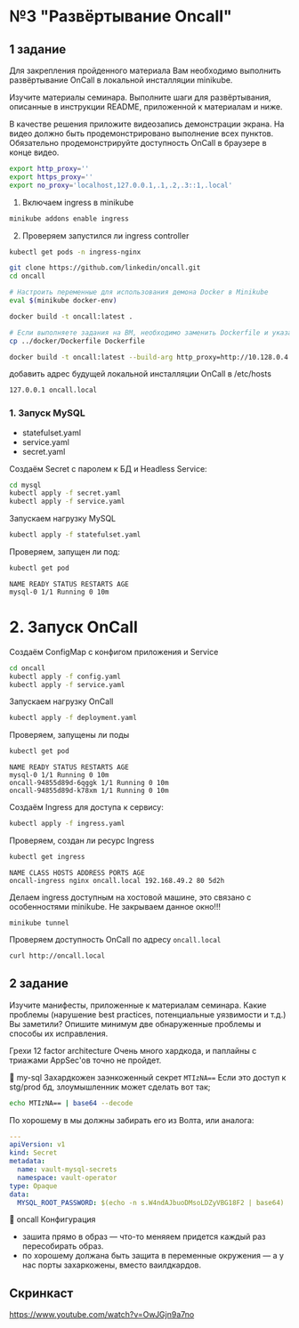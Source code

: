 # №3 "Развёртывание Oncall"
## 1 задание
Для закрепления пройденного материала Вам необходимо выполнить развёртывание OnCall в локальной инсталляции minikube.

Изучите материалы семинара. Выполните шаги для развёртывания, описанные в инструкции README, приложенной к материалам и ниже.

В качестве решения приложите видеозапись демонстрации экрана. На видео должно быть продемонстрировано выполнение всех пунктов. Обязательно продемонстрируйте доступность OnCall в браузере в конце видео.

```sh
export http_proxy=''
export https_proxy=''
export no_proxy='localhost,127.0.0.1,.1,.2,.3::1,.local'
```

1. Включаем ingress в minikube
```sh
minikube addons enable ingress
```

2. Проверяем запустился ли ingress controller
```sh
kubectl get pods -n ingress-nginx
```


```sh
git clone https://github.com/linkedin/oncall.git
cd oncall

# Настроить переменные для использования демона Docker в Minikube
eval $(minikube docker-env)

docker build -t oncall:latest .

# Если выполняете задания на ВМ, необходимо заменить Dockerfile и указать прокси-сервер для корректной сборки:
cp ../docker/Dockerfile Dockerfile

docker build -t oncall:latest --build-arg http_proxy=http://10.128.0.4:3128 --build-arg HTTP_PROXY=http://10.128.0.4:3128 --build-arg https_proxy=http://10.128.0.4:3128 --build-arg HTTPS_PROXY=http://10.128.0.4:3128 .
```

добавить адрес будущей локальной инсталляции OnCall в /etc/hosts
```sh
127.0.0.1 oncall.local
```

### 1. Запуск MySQL
- statefulset.yaml
- service.yaml
- secret.yaml

Создаём Secret с паролем к БД и Headless Service:
```sh
cd mysql
kubectl apply -f secret.yaml
kubectl apply -f service.yaml
```
Запускаем нагрузку MySQL
```sh
kubectl apply -f statefulset.yaml
```
Проверяем, запущен ли под:
```sh
kubectl get pod
```
```
NAME READY STATUS RESTARTS AGE
mysql-0 1/1 Running 0 10m
```

# 2. Запуск OnCall
Создаём ConfigMap с конфигом приложения и Service
```sh
cd oncall
kubectl apply -f config.yaml
kubectl apply -f service.yaml
```
Запускаем нагрузку OnCall
```sh
kubectl apply -f deployment.yaml
```

Проверяем, запущены ли поды
```sh
kubectl get pod
```
```
NAME READY STATUS RESTARTS AGE
mysql-0 1/1 Running 0 10m
oncall-94855d89d-6qggk 1/1 Running 0 10m
oncall-94855d89d-k78xm 1/1 Running 0 10m
```
Создаём Ingress для доступа к сервису:
```sh
kubectl apply -f ingress.yaml
```
Проверяем, создан ли ресурс Ingress
```sh
kubectl get ingress
```
```
NAME CLASS HOSTS ADDRESS PORTS AGE
oncall-ingress nginx oncall.local 192.168.49.2 80 5d2h
```
Делаем ingress доступным на хостовой машине, это связано с особенностями minikube. Не закрываем данное окно!!!
```
minikube tunnel
```
Проверяем доступность OnCall по адресу `oncall.local`
```sh
curl http://oncall.local
```

## 2 задание
Изучите манифесты, приложенные к материалам семинара.
Какие проблемы (нарушение best practices, потенциальные уязвимости и т.д.) Вы заметили?
Опишите минимум две обнаруженные проблемы и способы их исправления.

Грехи 12 factor architecture
Очень много хардкода, и паплайны с триажами AppSec'ов точно не пройдет.

📁 my-sql
Захардкожен заэнкоженный секрет `MTIzNA==`
Если это доступ к stg/prod бд, злоумышленник может сделать вот так;
```sh
echo MTIzNA== | base64 --decode
```
По хорошему в мы должны забирать его из Волта, или аналога:
```yml
---
apiVersion: v1
kind: Secret
metadata:
  name: vault-mysql-secrets
  namespace: vault-operator
type: Opaque
data:
  MYSQL_ROOT_PASSWORD: $(echo -n s.W4ndAJbuoDMsoLDZyVBG18F2 | base64)
```


📁 oncall
Конфигурация
- зашита прямо в образ — что-то меняяем придется каждый раз пересобирать образ.
- по хорошему должана быть защита в переменные окружения — а у нас порты захаркожены, вместо ваилдкардов.

## Скринкаст

https://www.youtube.com/watch?v=OwJGjn9a7no